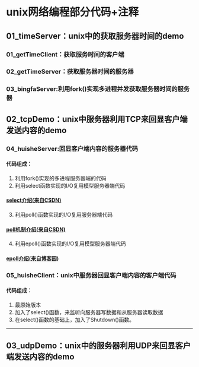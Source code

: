 # unix网络编程部分代码+注释
## 01_timeServer：unix中的获取服务器时间的demo
### 01_getTimeClient：获取服务时间的客户端
### 02_getTimeServer：获取服务器时间的服务器
### 03_bingfaServer:利用fork()实现多进程并发获取服务器时间的服务器

## 02_tcpDemo：unix中服务器利用TCP来回显客户端发送内容的demo
### 04_huisheServer:回显客户端内容的服务器代码  
#### 代码组成：
1. 利用fork()实现的多进程服务器端的代码
2. 利用select函数实现的I/O复用模型服务器端代码
#### [select介绍(来自CSDN)](https://blog.csdn.net/turkeyzhou/article/details/8609360)
3. 利用poll()函数实现的I/O复用服务器端代码
#### [poll机制介绍(来自CSDN)](https://blog.csdn.net/q2519008/article/details/84262193)
4. 利用epoll()函数实现的I/O复用模型服务器端代码
#### [epoll介绍(来自博客园)](https://www.cnblogs.com/panfeng412/articles/2229095.html)

### 05_huisheClient：unix中服务器回显客户端内容的客户端代码
#### 代码组成：
1. 最原始版本
2. 加入了select()函数，来监听向服务器写数据和从服务器读取数据
3. 在select()函数的基础上，加入了Shutdown()函数。
****
## 03_udpDemo：unix中的服务器利用UDP来回显客户端发送内容的demo

